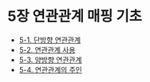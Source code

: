 # 5장 연관관계 매핑 기초   
- [5-1. 단방향 연관관계](5-1.%EB%8B%A8%EB%B0%A9%ED%96%A5%20%EC%97%B0%EA%B4%80%EA%B4%80%EA%B3%84.md)
- [5-2. 연관관계 사용](5-2.%EC%97%B0%EA%B4%80%EA%B4%80%EA%B3%84%20%EC%82%AC%EC%9A%A9.md)
- [5-3. 양방향 연관관계](5-3.%EC%96%91%EB%B0%A9%ED%96%A5%20%EC%97%B0%EA%B4%80%EA%B4%80%EA%B3%84.md)
- [5-4. 연관관계의 주인](5-4.%EC%97%B0%EA%B4%80%EA%B4%80%EA%B3%84%EC%9D%98%20%EC%A3%BC%EC%9D%B8.md)